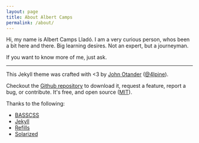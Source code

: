 ```yaml
---
layout: page
title: About Albert Camps 
permalink: /about/
---
```

Hi, my name is Albert Camps Lladó. I am a very curious person, whos been a bit here and there. Big learning desires. Not an expert, but a journeyman.

If you want to know more of me, just ask.

----
This Jekyll theme was crafted with <3 by [John Otander](http://johnotander.com)
([@4lpine](https://twitter.com/4lpine)).

Checkout the [Github repository](https://github.com/johnotander/pixyll) to download it,
request a feature, report a bug, or contribute. It's free, and open source
([MIT](http://opensource.org/licenses/MIT)).

Thanks to the following:

* [BASSCSS](http://basscss.com)
* [Jekyll](http://jekyllrb.com)
* [Refills](http://refills.bourbon.io/)
* [Solarized](http://ethanschoonover.com/solarized)
